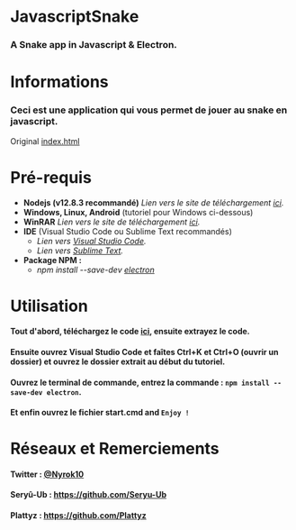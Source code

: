 # JavascriptSnake
### A Snake app in Javascript & Electron.

# Informations
### Ceci est une application qui vous permet de jouer au snake en javascript.
Original [index.html](https://gist.githubusercontent.com/straker/ff00b4b49669ad3dec890306d348adc4/raw/cd55a275d37e9e6ea243376f423a7bffa6b9608e/snake.html)

# Pré-requis
* **Nodejs (v12.8.3 recommandé)** *Lien vers le site de téléchargement [ici](https://nodejs.org/en/download/).*
* **Windows, Linux, Android** (tutoriel pour Windows ci-dessous)
* **WinRAR** *Lien vers le site de téléchargement [ici](https://www.win-rar.com/postdownload.html).* 
* **IDE** (Visual Studio Code ou Sublime Text recommandés)
  * *Lien vers [Visual Studio Code](https://code.visualstudio.com/Download).*
  * *Lien vers [Sublime Text](https://www.sublimetext.com/download).*
* **Package NPM :**
  * *npm install --save-dev [electron](https://www.npmjs.com/package/electron)*
  
# Utilisation
#### Tout d'abord, téléchargez le code [ici](https://github.com/Nyrok/JavascriptSnake/archive/master.zip), ensuite extrayez le code.
#### Ensuite ouvrez Visual Studio Code et faîtes Ctrl+K et Ctrl+O (ouvrir un dossier) et ouvrez le dossier extrait au début du tutoriel.
#### Ouvrez le terminal de commande, entrez la commande : `npm install --save-dev electron`.
#### Et enfin ouvrez le fichier start.cmd and `Enjoy !`

# Réseaux et Remerciements
#### Twitter : [@Nyrok10](https://twitter.com/Nyrok10)
#### Seryû-Ub : https://github.com/Seryu-Ub
#### Plattyz : https://github.com/Plattyz
